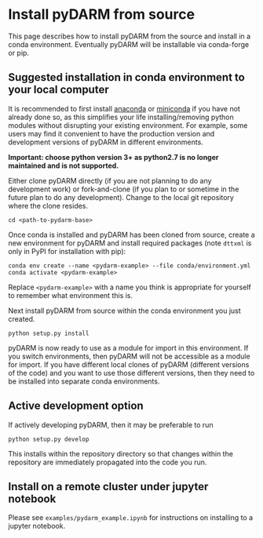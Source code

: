 # Install pyDARM from source

This page describes how to install pyDARM from the source and install in a conda environment. Eventually pyDARM will be installable via conda-forge or pip.

## Suggested installation in conda environment to your local computer

It is recommended to first install [anaconda](https://www.anaconda.com/products/individual) or [miniconda](https://docs.conda.io/en/latest/miniconda.html) if you have not already done so, as this simplifies your life installing/removing python modules without disrupting your existing environment. For example, some users may find it convenient to have the production version and development versions of pyDARM in different environments.

**Important: choose python version 3+ as python2.7 is no longer maintained and is not supported.**

Either clone pyDARM directly (if you are not planning to do any development work) or fork-and-clone (if you plan to or sometime in the future plan to do any development). Change to the local git repository where the clone resides.
```
cd <path-to-pydarm-base>
```

Once conda is installed and pyDARM has been cloned from source, create a new environment for pyDARM and install required packages (note `dttxml` is only in PyPI for installation with pip):
```
conda env create --name <pydarm-example> --file conda/environment.yml
conda activate <pydarm-example>
```
Replace `<pydarm-example>` with a name you think is appropriate for yourself to remember what environment this is.

Next install pyDARM from source within the conda environment you just created.
```
python setup.py install
```
pyDARM is now ready to use as a module for import in this environment. If you switch environments, then pyDARM will not be accessible as a module for import. If you have different local clones of pyDARM (different versions of the code) and you want to use those different versions, then they need to be installed into separate conda environments.

## Active development option

If actively developing pyDARM, then it may be preferable to run
```
python setup.py develop
```
This installs within the repository directory so that changes within the repository are immediately propagated into the code you run.

## Install on a remote cluster under jupyter notebook

Please see `examples/pydarm_example.ipynb` for instructions on installing to a jupyter notebook.
